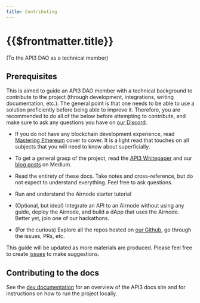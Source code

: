 ```yaml
---
title: Contributing
---
```


# {{$frontmatter.title}}

<TOC class="table-of-contents" :include-level="[2,3]" />

(To the API3 DAO as a technical member)

## Prerequisites

This is aimed to guide an API3 DAO member with a technical background to
contribute to the project (through development, integrations, writing
documentation, etc.). The general point is that one needs to be able to use a
solution proficiently before being able to improve it. Therefore, you are
recommended to do all of the below before attempting to contribute, and make
sure to ask any questions you have on
[our Discord](https://discord.gg/qnRrcfnm5W).

- If you do not have any blockchain development experience, read
  [Mastering Ethereum](https://github.com/ethereumbook/ethereumbook) cover to
  cover. It is a light read that touches on all subjects that you will need to
  know about superficially.

- To get a general grasp of the project, read the
  <a href="/api3-whitepaper-v1.0.2.pdf" target="_api3-whitepaper">API3
  Whitepaper</a> and our [blog posts](./symlink-blog-posts.md) on Medium.

- Read the entirety of these docs. Take notes and cross-reference, but do not
  expect to understand everything. Feel free to ask questions.

- Run and understand the Airnode starter tutorial

- (Optional, but ideal) Integrate an API to an Airnode without using any guide,
  deploy the Airnode, and build a dApp that uses the Airnode. Better yet, join
  one of our hackathons.

- (For the curious) Explore all the repos hosted on
  [our Github](https://github.com/api3dao), go through the issues, PRs, etc.

This guide will be updated as more materials are produced. Please feel free to
create [issues](https://github.com/api3dao/api3-docs/issues) to make
suggestions.

## Contributing to the docs

See the [dev documentation](/dev/) for an overview of the API3 docs site and for
instructions on how to run the project locally.
